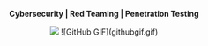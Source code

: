 <div align="center">
  <p><b>Cybersecurity | Red Teaming | Penetration Testing </b></p>
  
  <!-- Skills icons -->
  <img src="https://skillicons.dev/icons?i=,c,linux,bash,git" />
  ![GitHub GIF](githubgif.gif)

</div> 
